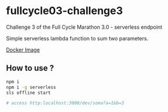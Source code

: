 # fullcycle03-challenge3

Challenge 3 of the Full Cycle Marathon 3.0 - serverless endpoint

Simple serverless lambda function to sum two parameters.

[Docker Image](https://hub.docker.com/r/axell13/fullcycle03-challenge3)

## How to use ?

```sh
npm i
npm i -g serverless
sls offline start

# access http:localhost:3000/dev/soma?a=1&b=3
```
